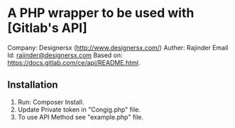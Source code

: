 A PHP wrapper to be used with [Gitlab's API]
==============
Company: Designersx (http://www.designersx.com/)
Auther: Rajinder
Email Id: rajinder@designersx.com
Based on: https://docs.gitlab.com/ce/api/README.html.

Installation
------------
1. Run: Composer Install.
2. Update Private token in "Congig.php" file.
3. To use API Method see "example.php" file.

